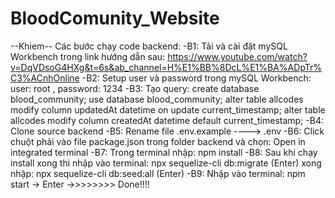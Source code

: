 # BloodComunity_Website

--Khiem--
Các bước chạy code backend: 
-B1: Tải và cài đặt mySQL Workbench trong link hướng dẫn sau: https://www.youtube.com/watch?v=DqVDsoG4HXg&t=6s&ab_channel=H%E1%BB%8DcL%E1%BA%ADpTr%C3%ACnhOnline
-B2: Setup user và password trong mySQL Workbench: user: root , password: 1234
-B3: Tạo query: 
    create database blood_community; 
    use database blood_community; 
    alter table allcodes
    modify column updatedAt datetime on update current_timestamp;
    alter table allcodes
    modify column createdAt datetime default current_timestamp;
-B4: Clone source backend
-B5: Rename file .env.example ----> .env
-B6: Click chuột phải vào file package.json trong folder backend và chọn: Open in integrated terminal
-B7: Trong terminal nhập: npm install
-B8: Sau khi chạy install xong thì nhập vào terminal: npx sequelize-cli db:migrate (Enter) xong nhập: npx sequelize-cli db:seed:all (Enter)
-B9: Nhập vào terminal: npm start -> Enter ->>>>>>>> Done!!!!
